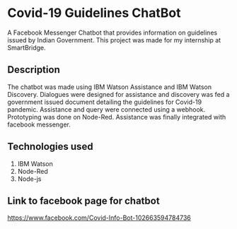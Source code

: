 # Covid-19 Guidelines ChatBot
A Facebook Messenger Chatbot that provides information on guidelines issued by Indian Government. 
This project was made for my internship at SmartBridge.

## Description
The chatbot was made using IBM Watson Assistance and IBM Watson Discovery. Dialogues were designed for assistance and discovery was fed a government issued document detailing the guidelines for Covid-19 pandemic.
Assistance and query were connected using a webhook. Prototyping was done on Node-Red. Assistance was finally integrated with facebook messenger.

## Technologies used
1. IBM Watson
2. Node-Red
3. Node-js

## Link to facebook page for chatbot
https://www.facebook.com/Covid-Info-Bot-102663594784736
